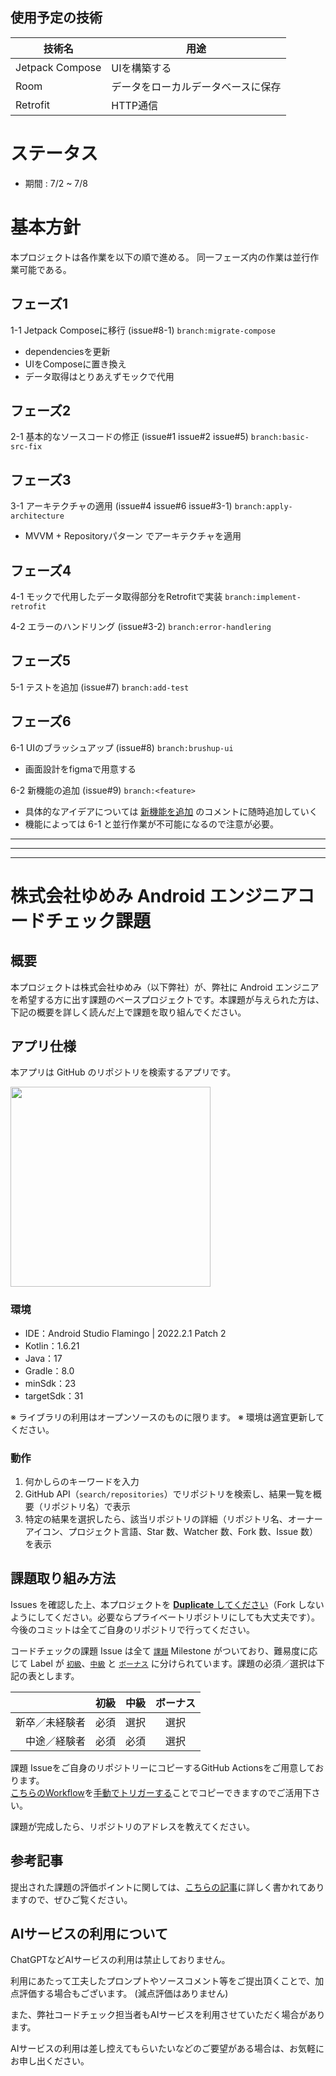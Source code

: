 
## 使用予定の技術

| 技術名 | 用途 |
| --- | --- |
| Jetpack Compose | UIを構築する |
| Room | データをローカルデータベースに保存 |
| Retrofit | HTTP通信 |

# ステータス

- 期間 : 7/2 ~ 7/8

# 基本方針

本プロジェクトは各作業を以下の順で進める。
同一フェーズ内の作業は並行作業可能である。

## フェーズ1

1-1 Jetpack Composeに移行 (issue#8-1) `branch:migrate-compose`

- dependenciesを更新
- UIをComposeに置き換え
- データ取得はとりあえずモックで代用

## フェーズ2

2-1 基本的なソースコードの修正 (issue#1 issue#2 issue#5) `branch:basic-src-fix`

## フェーズ3

3-1 アーキテクチャの適用 (issue#4 issue#6 issue#3-1) `branch:apply-architecture`

- MVVM + Repositoryパターン でアーキテクチャを適用

## フェーズ4

4-1 モックで代用したデータ取得部分をRetrofitで実装 `branch:implement-retrofit`

4-2 エラーのハンドリング (issue#3-2) `branch:error-handlering`

## フェーズ5

5-1 テストを追加 (issue#7) `branch:add-test`

## フェーズ6

6-1 UIのブラッシュアップ (issue#8) `branch:brushup-ui`

- 画面設計をfigmaで用意する

6-2 新機能の追加 (issue#9) `branch:<feature>`

- 具体的なアイデアについては [新機能を追加](https://github.com/TBSten/yumemi-android-engineer-codecheck-202307/issues/9) のコメントに随時追加していく
- 機能によっては 6-1 と並行作業が不可能になるので注意が必要。

---
---
---

# 株式会社ゆめみ Android エンジニアコードチェック課題

## 概要

本プロジェクトは株式会社ゆめみ（以下弊社）が、弊社に Android エンジニアを希望する方に出す課題のベースプロジェクトです。本課題が与えられた方は、下記の概要を詳しく読んだ上で課題を取り組んでください。

## アプリ仕様

本アプリは GitHub のリポジトリを検索するアプリです。

<img src="docs/app.gif" width="320">

### 環境

- IDE：Android Studio Flamingo | 2022.2.1 Patch 2
- Kotlin：1.6.21
- Java：17
- Gradle：8.0
- minSdk：23
- targetSdk：31

※ ライブラリの利用はオープンソースのものに限ります。
※ 環境は適宜更新してください。

### 動作

1. 何かしらのキーワードを入力
2. GitHub API（`search/repositories`）でリポジトリを検索し、結果一覧を概要（リポジトリ名）で表示
3. 特定の結果を選択したら、該当リポジトリの詳細（リポジトリ名、オーナーアイコン、プロジェクト言語、Star 数、Watcher 数、Fork 数、Issue 数）を表示

## 課題取り組み方法

Issues を確認した上、本プロジェクトを [**Duplicate** してください](https://help.github.com/en/github/creating-cloning-and-archiving-repositories/duplicating-a-repository)（Fork しないようにしてください。必要ならプライベートリポジトリにしても大丈夫です）。今後のコミットは全てご自身のリポジトリで行ってください。

コードチェックの課題 Issue は全て [`課題`](https://github.com/yumemi-inc/android-engineer-codecheck/milestone/1) Milestone がついており、難易度に応じて Label が [`初級`](https://github.com/yumemi-inc/android-engineer-codecheck/issues?q=is%3Aopen+is%3Aissue+label%3A初級+milestone%3A課題)、[`中級`](https://github.com/yumemi-inc/android-engineer-codecheck/issues?q=is%3Aopen+is%3Aissue+label%3A中級+milestone%3A課題+) と [`ボーナス`](https://github.com/yumemi-inc/android-engineer-codecheck/issues?q=is%3Aopen+is%3Aissue+label%3Aボーナス+milestone%3A課題+) に分けられています。課題の必須／選択は下記の表とします。

|                | 初級  | 中級  | ボーナス |
| -------------: | :---: | :---: | :------: |
| 新卒／未経験者 | 必須  | 選択  |   選択   |
|   中途／経験者 | 必須  | 必須  |   選択   |

課題 Issueをご自身のリポジトリーにコピーするGitHub Actionsをご用意しております。  
[こちらのWorkflow](./.github/workflows/copy-issues.yml)を[手動でトリガーする](https://docs.github.com/ja/actions/managing-workflow-runs/manually-running-a-workflow)ことでコピーできますのでご活用下さい。

課題が完成したら、リポジトリのアドレスを教えてください。

## 参考記事

提出された課題の評価ポイントに関しては、[こちらの記事](https://qiita.com/blendthink/items/aa70b8b3106fb4e3555f)に詳しく書かれてありますので、ぜひご覧ください。

## AIサービスの利用について

ChatGPTなどAIサービスの利用は禁止しておりません。

利用にあたって工夫したプロンプトやソースコメント等をご提出頂くことで、加点評価する場合もございます。 (減点評価はありません)

また、弊社コードチェック担当者もAIサービスを利用させていただく場合があります。

AIサービスの利用は差し控えてもらいたいなどのご要望がある場合は、お気軽にお申し出ください。
